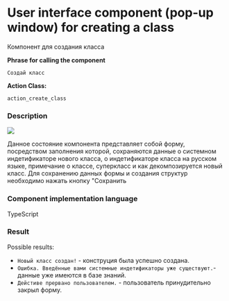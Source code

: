 # User interface component (pop-up window) for creating a class

Компонент для создания класса

**Phrase for calling the component**

`Создай класс`

**Action Class:**

`action_create_class`

### Description

<img src="../images/createClass.png"></img>

Данное состояние компонента представляет собой форму, посредством заполнения которой, сохраняются данные о системном индетификаторе нового класса, о индетификаторе класса на русском языке, примечание о классе, суперкласс и как декомпозируется новый класс. Для сохранению данных формы и создания структур необходимо нажать кнопку "Сохранить

### Component implementation language

TypeScript

### Result

Possible results:

* `Новый класс создан!` - конструция была успешно создана.
* `Ошибка. Введённые вами системные индетификаторы уже существуют.`- данные уже имеются в базе знаний.
* `Дейстиве прервано пользователем.` - пользователь принудительно закрыл форму.